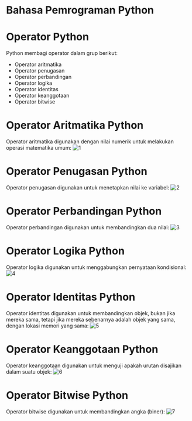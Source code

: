 # Bahasa Pemrograman Python
# Operator Python
Python membagi operator dalam grup berikut:

- Operator aritmatika
- Operator penugasan
- Operator perbandingan
- Operator logika
- Operator identitas
- Operator keanggotaan
- Operator bitwise

# Operator Aritmatika Python
Operator aritmatika digunakan dengan nilai numerik untuk melakukan operasi matematika umum:
![1](https://user-images.githubusercontent.com/103293617/195125162-6b3a6611-7038-4686-81f6-403f2fb18219.png)

# Operator Penugasan Python
Operator penugasan digunakan untuk menetapkan nilai ke variabel:
![2](https://user-images.githubusercontent.com/103293617/195125941-cad2d445-2de4-466d-ba35-ba8feeda9a4a.png)

# Operator Perbandingan Python
Operator perbandingan digunakan untuk membandingkan dua nilai:
![3](https://user-images.githubusercontent.com/103293617/195126474-649a0404-e883-4e0c-9f42-c2d5726d4927.png)

# Operator Logika Python
Operator logika digunakan untuk menggabungkan pernyataan kondisional:
![4](https://user-images.githubusercontent.com/103293617/195127589-3ad719f5-5dad-42d9-a620-eac41b60ed48.png)

# Operator Identitas Python
Operator identitas digunakan untuk membandingkan objek, bukan jika mereka sama, tetapi jika mereka sebenarnya adalah objek yang sama, dengan lokasi memori yang sama:
![5](https://user-images.githubusercontent.com/103293617/195127996-3c35f928-ddfc-40e0-bab3-20df832eec1f.png)

# Operator Keanggotaan Python
Operator keanggotaan digunakan untuk menguji apakah urutan disajikan dalam suatu objek:
![6](https://user-images.githubusercontent.com/103293617/195128362-744e80f7-4c54-4b26-adb7-95260f8a64f5.png)

# Operator Bitwise Python
Operator bitwise digunakan untuk membandingkan angka (biner):
![7](https://user-images.githubusercontent.com/103293617/195128607-aab23fd5-4a5a-4756-aa5b-05d2771b4246.png)
